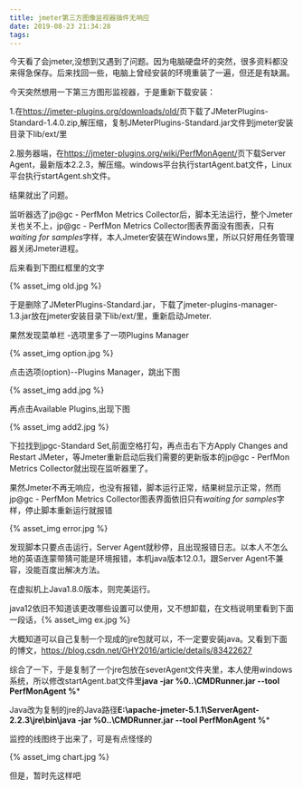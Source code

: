 ```yaml
---
title: jmeter第三方图像监视器插件无响应
date: 2019-08-23 21:34:28
tags:		
---
```


今天看了会jmeter,没想到又遇到了问题。因为电脑硬盘坏的突然，很多资料都没来得急保存。后来找回一些，电脑上曾经安装的环境重装了一遍，但还是有缺漏。

今天突然想用一下第三方图形监视器，于是重新下载安装：

1.在<https://jmeter-plugins.org/downloads/old/>页下载了JMeterPlugins-Standard-1.4.0.zip,解压缩，复制JMeterPlugins-Standard.jar文件到jmeter安装目录下lib/ext/里

2.服务器端，在<https://jmeter-plugins.org/wiki/PerfMonAgent/>页下载Server Agent，最新版本2.2.3，解压缩。windows平台执行startAgent.bat文件，Linux平台执行startAgent.sh文件。

结果就出了问题。

监听器选了jp@gc - PerfMon Metrics Collector后，脚本无法运行，整个Jmeter关也关不上，jp@gc - PerfMon Metrics Collector图表界面没有图表，只有*waiting for samples*字样，本人Jmeter安装在Windows里，所以只好用任务管理器关闭Jmeter进程。

后来看到下图红框里的文字

{% asset_img old.jpg  %}

于是删除了JMeterPlugins-Standard.jar，下载了jmeter-plugins-manager-1.3.jar放在jmeter安装目录下lib/ext/里，重新启动Jmeter.

果然发现菜单栏 -选项里多了一项Plugins Manager

{% asset_img option.jpg  %}

点击选项(option)--Plugins Manager，跳出下图

{% asset_img add.jpg  %}

再点击Available Plugins,出现下图

{% asset_img add2.jpg  %}

下拉找到jpgc-Standard Set,前面空格打勾，再点击右下方Apply Changes and Restart JMeter，等Jmeter重新启动后我们需要的更新版本的jp@gc - PerfMon Metrics Collector就出现在监听器里了。

果然Jmeter不再无响应，也没有报错，脚本运行正常，结果树显示正常，然而jp@gc - PerfMon Metrics Collector图表界面依旧只有*waiting for samples*字样，停止脚本重新运行就报错

{% asset_img error.jpg  %}

发现脚本只要点击运行，Server Agent就秒停，且出现报错日志。以本人不怎么地的英语连蒙带猜可能是环境报错，本机java版本12.0.1，跟Server Agent不兼容，没能百度出解决方法。

在虚拟机上Java1.8.0版本，则完美运行。

java12依旧不知道该更改哪些设置可以使用，又不想卸载，在文档说明里看到下面一段话，{% asset_img ex.jpg  %}

大概知道可以自己复制一个现成的jre包就可以，不一定要安装java。又看到下面的博文，https://blog.csdn.net/GHY2016/article/details/83422627

综合了一下，于是复制了一个jre包放在severAgent文件夹里，本人使用windows系统，所以修改startAgent.bat文件里**java -jar %0\..\CMDRunner.jar --tool PerfMonAgent %***

Java改为复制的jre的Java路径**E:\apache-jmeter-5.1.1\ServerAgent-2.2.3\jre\bin\java -jar %0\..\CMDRunner.jar --tool PerfMonAgent %***

监控的线图终于出来了，可是有点怪怪的

{% asset_img chart.jpg  %}

但是，暂时先这样吧

